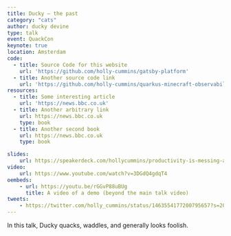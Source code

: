 ```yaml
---
title: Ducky – the past
category: "cats"
author: ducky devine
type: talk
event: QuackCon
keynote: true
location: Amsterdam
code:
  - title: Source Code for this website
    url: 'https://github.com/holly-cummins/gatsby-platform'
  - title: Another source code link
    url: 'https://github.com/holly-cummins/quarkus-minecraft-observability-extension'
resources:
  - title: Some interesting article
    url: 'https://news.bbc.co.uk'
  - title: Another arbitrary link
    url: https://news.bbc.co.uk
    type: book
  - title: Another second book
    url: https://news.bbc.co.uk
    type: book

slides:
    url: https://speakerdeck.com/hollycummins/productivity-is-messing-around-and-having-fun
video:
    url: https://www.youtube.com/watch?v=3DGdQ4gdqT4
oembeds:
    - url: https://youtu.be/rGGvP88uBUg
      title: A video of a demo (beyond the main talk video)
tweets:
    - https://twitter.com/holly_cummins/status/1463554177200795657?s=20&t=e7RitQgCxLVuM-q0EzjoiQ
---
```


In this talk, Ducky quacks, waddles, and generally looks foolish.
